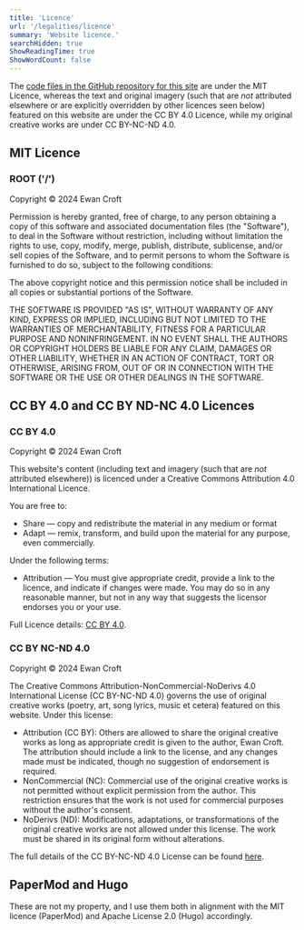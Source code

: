 ```yaml
---
title: 'Licence'
url: '/legalities/licence'
summary: 'Website licence.'
searchHidden: true
ShowReadingTime: true
ShowWordCount: false
---
```


The [code files in the GitHub repository for this site](https://github.com/ewanc26/website) are under the MIT Licence, whereas the text and original imagery (such that are *not* attributed elsewhere or are explicitly overridden by other licences seen below) featured on this website are under the CC BY 4.0 Licence, while my original creative works are under CC BY-NC-ND 4.0.

## MIT Licence

### ROOT ('/')

Copyright &copy; 2024 Ewan Croft

Permission is hereby granted, free of charge, to any person obtaining a copy of this software and associated documentation files (the "Software"), to deal in the Software without restriction, including without limitation the rights to use, copy, modify, merge, publish, distribute, sublicense, and/or sell copies of the Software, and to permit persons to whom the Software is furnished to do so, subject to the following conditions:

The above copyright notice and this permission notice shall be included in all copies or substantial portions of the Software.

THE SOFTWARE IS PROVIDED "AS IS", WITHOUT WARRANTY OF ANY KIND, EXPRESS OR IMPLIED, INCLUDING BUT NOT LIMITED TO THE WARRANTIES OF MERCHANTABILITY, FITNESS FOR A PARTICULAR PURPOSE AND NONINFRINGEMENT. IN NO EVENT SHALL THE AUTHORS OR COPYRIGHT HOLDERS BE LIABLE FOR ANY CLAIM, DAMAGES OR OTHER LIABILITY, WHETHER IN AN ACTION OF CONTRACT, TORT OR OTHERWISE, ARISING FROM, OUT OF OR IN CONNECTION WITH THE SOFTWARE OR THE USE OR OTHER DEALINGS IN THE SOFTWARE.

## CC BY 4.0 and CC BY ND-NC 4.0 Licences

### CC BY 4.0

Copyright &copy; 2024 Ewan Croft

This website's content (including text and imagery (such that are *not* attributed elsewhere)) is licenced under a Creative Commons Attribution 4.0 International Licence.

You are free to:

- Share — copy and redistribute the material in any medium or format
- Adapt — remix, transform, and build upon the material for any purpose, even commercially.

Under the following terms:

- Attribution — You must give appropriate credit, provide a link to the licence, and indicate if changes were made. You may do so in any reasonable manner, but not in any way that suggests the licensor endorses you or your use.

Full Licence details: [CC BY 4.0](https://creativecommons.org/licenses/by/4.0/).

### CC BY NC-ND 4.0

Copyright &copy; 2024 Ewan Croft

The Creative Commons Attribution-NonCommercial-NoDerivs 4.0 International License (CC BY-NC-ND 4.0) governs the use of original creative works (poetry, art, song lyrics, music et cetera) featured on this website. Under this license:

- Attribution (CC BY): Others are allowed to share the original creative works as long as appropriate credit is given to the author, Ewan Croft. The attribution should include a link to the license, and any changes made must be indicated, though no suggestion of endorsement is required.
- NonCommercial (NC): Commercial use of the original creative works is not permitted without explicit permission from the author. This restriction ensures that the work is not used for commercial purposes without the author's consent.
- NoDerivs (ND): Modifications, adaptations, or transformations of the original creative works are not allowed under this license. The work must be shared in its original form without alterations.

The full details of the CC BY-NC-ND 4.0 License can be found [here](https://creativecommons.org/licenses/by-nc-nd/4.0/).

## PaperMod and Hugo

These are not my property, and I use them both in alignment with the MIT licence (PaperMod) and Apache License 2.0 (Hugo) accordingly.
